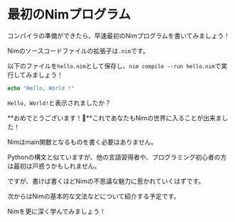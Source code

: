# 最初のNimプログラム

コンパイラの準備ができたら、早速最初のNimプログラムを書いてみましょう！

Nimのソースコードファイルの拡張子は`.nim`です。

以下のファイルを`hello.nim`として保存し、`nim compile --run hello.nim`で実行してみましょう！

```nim
echo "Hello, World !"
```

`Hello, World!`と表示されましたか？

**おめでとうございます！🎉**これであなたもNimの世界に入ることが出来ました！

Nimはmain関数となるものを書く必要はありません。

Pythonの構文と似ていますが、他の言語習得者や、プログラミング初心者の方は最初は戸惑うかもしれません。

ですが、書けば書くほどNimの不思議な魅力に惹かれていくはずです。

次からはNimの基本的な文法などについて紹介する予定です。

Nimを更に深く学んでみましょう！



